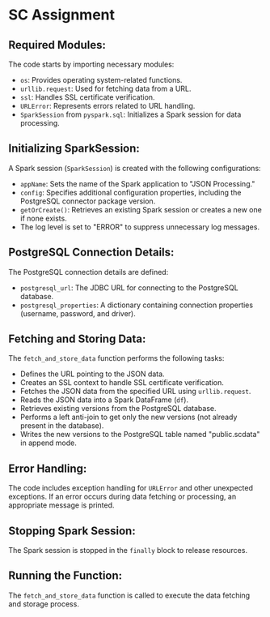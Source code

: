 # SC Assignment

## Required Modules:
The code starts by importing necessary modules:
- `os`: Provides operating system-related functions.
- `urllib.request`: Used for fetching data from a URL.
- `ssl`: Handles SSL certificate verification.
- `URLError`: Represents errors related to URL handling.
- `SparkSession` from `pyspark.sql`: Initializes a Spark session for data processing.

## Initializing SparkSession:
A Spark session (`SparkSession`) is created with the following configurations:
- `appName`: Sets the name of the Spark application to "JSON Processing."
- `config`: Specifies additional configuration properties, including the PostgreSQL connector package version.
- `getOrCreate()`: Retrieves an existing Spark session or creates a new one if none exists.
- The log level is set to "ERROR" to suppress unnecessary log messages.

## PostgreSQL Connection Details:
The PostgreSQL connection details are defined:
- `postgresql_url`: The JDBC URL for connecting to the PostgreSQL database.
- `postgresql_properties`: A dictionary containing connection properties (username, password, and driver).

## Fetching and Storing Data:
The `fetch_and_store_data` function performs the following tasks:
- Defines the URL pointing to the JSON data.
- Creates an SSL context to handle SSL certificate verification.
- Fetches the JSON data from the specified URL using `urllib.request`.
- Reads the JSON data into a Spark DataFrame (`df`).
- Retrieves existing versions from the PostgreSQL database.
- Performs a left anti-join to get only the new versions (not already present in the database).
- Writes the new versions to the PostgreSQL table named "public.scdata" in append mode.

## Error Handling:
The code includes exception handling for `URLError` and other unexpected exceptions.
If an error occurs during data fetching or processing, an appropriate message is printed.

## Stopping Spark Session:
The Spark session is stopped in the `finally` block to release resources.

## Running the Function:
The `fetch_and_store_data` function is called to execute the data fetching and storage process.
